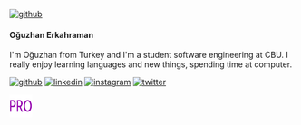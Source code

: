 
[<img src='https://i.hizliresim.com/xhu2mos.gif' alt='github'>](https://github.com/oshanbtw)
#### Oğuzhan Erkahraman
I'm Oğuzhan from Turkey and I'm a student software engineering at CBU. I really enjoy learning languages and new things, spending time at computer.



[<img src='https://github.githubassets.com/images/modules/logos_page/Octocat.png' alt='github' height='40'>](https://github.com/oshanbtw)  [<img src='https://image.similarpng.com/very-thumbnail/2021/01/Illustration-of-Linkedin-icon-on-transparent-background-PNG.png' alt='linkedin' height='40'>](https://www.linkedin.com/in/oguzhanerkahraman/)  [<img src='http://assets.stickpng.com/thumbs/580b57fcd9996e24bc43c521.png' alt='instagram' height='40'>](https://www.instagram.com/oguzhan.erkahraman/)  [<img src='https://www.freepnglogos.com/uploads/twitter-logo-png/twitter-logo-vector-png-clipart-1.png' alt='twitter' height='40'>](https://twitter.com/oguzhanerkhrmn)  

<a href='https://github.com/pricing'><img src='https://raw.githubusercontent.com/acervenky/animated-github-badges/master/assets/pro.gif' width='40' height='40'></a> 

